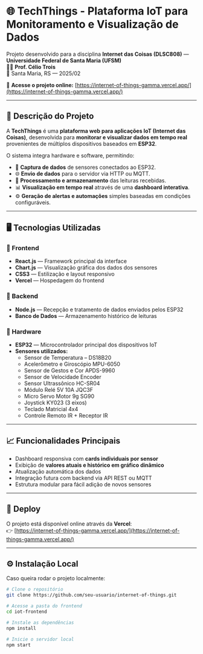 # 🌐 TechThings - Plataforma IoT para Monitoramento e Visualização de Dados

Projeto desenvolvido para a disciplina **Internet das Coisas (DLSC808)** — **Universidade Federal de Santa Maria (UFSM)**  
👨‍🏫 **Prof. Célio Trois**  
📍 Santa Maria, RS — 2025/02  

🔗 **Acesse o projeto online:** [https://internet-of-things-gamma.vercel.app/](https://internet-of-things-gamma.vercel.app/)

---

## 🧩 Descrição do Projeto

A **TechThings** é uma **plataforma web para aplicações IoT (Internet das Coisas)**, desenvolvida para **monitorar e visualizar dados em tempo real** provenientes de múltiplos dispositivos baseados em **ESP32**.

O sistema integra hardware e software, permitindo:
- 📡 **Captura de dados** de sensores conectados ao ESP32.  
- 🌐 **Envio de dados** para o servidor via HTTP ou MQTT.  
- 🧠 **Processamento e armazenamento** das leituras recebidas.  
- 📊 **Visualização em tempo real** através de uma **dashboard interativa**.  
- ⚙️ **Geração de alertas e automações** simples baseadas em condições configuráveis.

---

## 🖥️ Tecnologias Utilizadas

### 🔹 Frontend
- **React.js** — Framework principal da interface  
- **Chart.js** — Visualização gráfica dos dados dos sensores  
- **CSS3** — Estilização e layout responsivo  
- **Vercel** — Hospedagem do frontend  

### 🔹 Backend 
- **Node.js** — Recepção e tratamento de dados enviados pelos ESP32  
- **Banco de Dados** — Armazenamento histórico de leituras  

### 🔹 Hardware
- **ESP32** — Microcontrolador principal dos dispositivos IoT  
- **Sensores utilizados:**
  - Sensor de Temperatura – DS18B20  
  - Acelerômetro e Giroscópio MPU-6050  
  - Sensor de Gestos e Cor APDS-9960  
  - Sensor de Velocidade Encoder  
  - Sensor Ultrassônico HC-SR04  
  - Módulo Relé 5V 10A JQC3F  
  - Micro Servo Motor 9g SG90  
  - Joystick KY023 (3 eixos)  
  - Teclado Matricial 4x4  
  - Controle Remoto IR + Receptor IR  

---

## 📈 Funcionalidades Principais

- Dashboard responsiva com **cards individuais por sensor**  
- Exibição de **valores atuais e histórico em gráfico dinâmico**  
- Atualização automática dos dados  
- Integração futura com backend via API REST ou MQTT  
- Estrutura modular para fácil adição de novos sensores  

---

## 🚀 Deploy

O projeto está disponível online através da **Vercel**:  
👉 [https://internet-of-things-gamma.vercel.app/](https://internet-of-things-gamma.vercel.app/)

---

## ⚙️ Instalação Local

Caso queira rodar o projeto localmente:

```bash
# Clone o repositório
git clone https://github.com/seu-usuario/internet-of-things.git

# Acesse a pasta do frontend
cd iot-frontend

# Instale as dependências
npm install

# Inicie o servidor local
npm start
